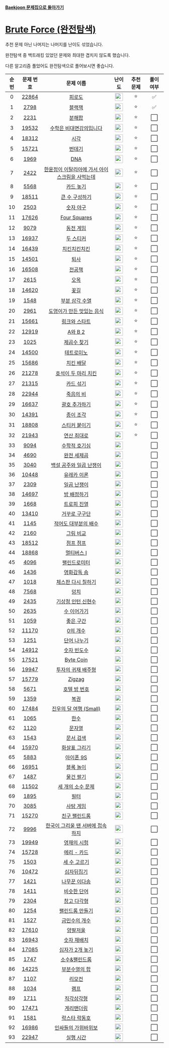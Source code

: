 **[Baekjoon 문제집으로 돌아가기](../readme.md)**

# [Brute Force (완전탐색)](https://www.acmicpc.net/workbook/view/7271)

추천 문제 아닌 나머지는 나머지를 난이도 섞었습니다.

완전탐색 중 백트래킹 있었던 문제와 최대한 겹치지 않도록 했습니다.

다른 알고리즘 풀었어도 완전탐색으로 풀어보시면 좋습니다.

| 순번 |                   문제 번호                    |                                              문제 이름                                              |                                난이도                                 | 추천 문제 | 풀이 여부 |
| :--: | :--------------------------------------------: | :-------------------------------------------------------------------------------------------------: | :-------------------------------------------------------------------: | :-------: | :-------: |
|  0   | [22864](https://www.acmicpc.net/problem/22864) |                                         [피로도](피로도.md)                                         | <img height="25px" src="https://static.solved.ac/tier_small/3.svg"/>  |    ⭐     |    ✅     |
|  1   |  [2798](https://www.acmicpc.net/problem/2798)  |                                         [블랙잭](블랙잭.md)                                         | <img height="25px" src="https://static.solved.ac/tier_small/4.svg"/>  |    ⭐     |    ✅     |
|  2   |  [2231](https://www.acmicpc.net/problem/2231)  |                                         [분해합](분해합.md)                                         | <img height="25px" src="https://static.solved.ac/tier_small/4.svg"/>  |    ⭐     |    ⬜️    |
|  3   | [19532](https://www.acmicpc.net/problem/19532) |                        [수학은 비대면강의입니다](수학은_비대면강의입니다.md)                        | <img height="25px" src="https://static.solved.ac/tier_small/4.svg"/>  |    ⭐     |    ⬜️    |
|  4   | [18312](https://www.acmicpc.net/problem/18312) |                                           [시각](시각.md)                                           | <img height="25px" src="https://static.solved.ac/tier_small/4.svg"/>  |    ⭐     |    ⬜️    |
|  5   | [15721](https://www.acmicpc.net/problem/15721) |                                         [번데기](번데기.md)                                         | <img height="25px" src="https://static.solved.ac/tier_small/5.svg"/>  |    ⭐     |    ⬜️    |
|  6   |  [1969](https://www.acmicpc.net/problem/1969)  |                                            [DNA](DNA.md)                                            | <img height="25px" src="https://static.solved.ac/tier_small/6.svg"/>  |    ⭐     |    ⬜️    |
|  7   |  [2422](https://www.acmicpc.net/problem/2422)  | [한윤정이 이탈리아에 가서 아이스크림을 사먹는데](한윤정이_이탈리아에_가서_아이스크림을_사먹는데.md) | <img height="25px" src="https://static.solved.ac/tier_small/6.svg"/>  |    ⭐     |    ⬜️    |
|  8   |  [5568](https://www.acmicpc.net/problem/5568)  |                                      [카드 놓기](카드_놓기.md)                                      | <img height="25px" src="https://static.solved.ac/tier_small/6.svg"/>  |    ⭐     |    ⬜️    |
|  9   | [18511](https://www.acmicpc.net/problem/18511) |                                 [큰 수 구성하기](큰_수_구성하기.md)                                 | <img height="25px" src="https://static.solved.ac/tier_small/6.svg"/>  |    ⭐     |    ⬜️    |
|  10  |  [2503](https://www.acmicpc.net/problem/2503)  |                                      [숫자 야구](숫자_야구.md)                                      | <img height="25px" src="https://static.solved.ac/tier_small/7.svg"/>  |    ⭐     |    ⬜️    |
|  11  | [17626](https://www.acmicpc.net/problem/17626) |                                   [Four Squares](Four_Squares.md)                                   | <img height="25px" src="https://static.solved.ac/tier_small/7.svg"/>  |    ⭐     |    ⬜️    |
|  12  |  [9079](https://www.acmicpc.net/problem/9079)  |                                      [동전 게임](동전_게임.md)                                      | <img height="25px" src="https://static.solved.ac/tier_small/7.svg"/>  |    ⭐     |    ⬜️    |
|  13  | [16937](https://www.acmicpc.net/problem/16937) |                                      [두 스티커](두_스티커.md)                                      | <img height="25px" src="https://static.solved.ac/tier_small/7.svg"/>  |    ⭐     |    ⬜️    |
|  14  | [16439](https://www.acmicpc.net/problem/16439) |                                   [치킨치킨치킨](치킨치킨치킨.md)                                   | <img height="25px" src="https://static.solved.ac/tier_small/7.svg"/>  |    ⭐     |    ⬜️    |
|  15  | [14501](https://www.acmicpc.net/problem/14501) |                                           [퇴사](퇴사.md)                                           | <img height="25px" src="https://static.solved.ac/tier_small/8.svg"/>  |    ⭐     |    ⬜️    |
|  16  | [16508](https://www.acmicpc.net/problem/16508) |                                         [전공책](전공책.md)                                         | <img height="25px" src="https://static.solved.ac/tier_small/8.svg"/>  |    ⭐     |    ⬜️    |
|  17  |  [2615](https://www.acmicpc.net/problem/2615)  |                                           [오목](오목.md)                                           | <img height="25px" src="https://static.solved.ac/tier_small/9.svg"/>  |    ⭐     |    ⬜️    |
|  18  | [14620](https://www.acmicpc.net/problem/14620) |                                           [꽃길](꽃길.md)                                           | <img height="25px" src="https://static.solved.ac/tier_small/9.svg"/>  |    ⭐     |    ⬜️    |
|  19  |  [1548](https://www.acmicpc.net/problem/1548)  |                                 [부분 삼각 수열](부분_삼각_수열.md)                                 | <img height="25px" src="https://static.solved.ac/tier_small/10.svg"/> |    ⭐     |    ⬜️    |
|  20  |  [2961](https://www.acmicpc.net/problem/2961)  |                      [도영이가 만든 맛있는 음식](도영이가_만든_맛있는_음식.md)                      | <img height="25px" src="https://static.solved.ac/tier_small/10.svg"/> |    ⭐     |    ⬜️    |
|  21  | [15661](https://www.acmicpc.net/problem/15661) |                                  [링크와 스타트](링크와_스타트.md)                                  | <img height="25px" src="https://static.solved.ac/tier_small/10.svg"/> |    ⭐     |    ⬜️    |
|  22  | [12919](https://www.acmicpc.net/problem/12919) |                                        [A와 B 2](A와_B_2.md)                                        | <img height="25px" src="https://static.solved.ac/tier_small/11.svg"/> |    ⭐     |    ⬜️    |
|  23  |  [1025](https://www.acmicpc.net/problem/1025)  |                                    [제곱수 찾기](제곱수_찾기.md)                                    | <img height="25px" src="https://static.solved.ac/tier_small/11.svg"/> |    ⭐     |    ⬜️    |
|  24  | [14500](https://www.acmicpc.net/problem/14500) |                                     [테트로미노](테트로미노.md)                                     | <img height="25px" src="https://static.solved.ac/tier_small/11.svg"/> |    ⭐     |    ⬜️    |
|  25  | [15686](https://www.acmicpc.net/problem/15686) |                                      [치킨 배달](치킨_배달.md)                                      | <img height="25px" src="https://static.solved.ac/tier_small/11.svg"/> |    ⭐     |    ⬜️    |
|  26  | [21278](https://www.acmicpc.net/problem/21278) |                            [호석이 두 마리 치킨](호석이_두_마리_치킨.md)                            | <img height="25px" src="https://static.solved.ac/tier_small/11.svg"/> |    ⭐     |    ⬜️    |
|  27  | [21315](https://www.acmicpc.net/problem/21315) |                                      [카드 섞기](카드_섞기.md)                                      | <img height="25px" src="https://static.solved.ac/tier_small/11.svg"/> |    ⭐     |    ⬜️    |
|  28  | [22944](https://www.acmicpc.net/problem/22944) |                                      [죽음의 비](죽음의_비.md)                                      | <img height="25px" src="https://static.solved.ac/tier_small/12.svg"/> |    ⭐     |    ⬜️    |
|  29  | [16637](https://www.acmicpc.net/problem/16637) |                                  [괄호 추가하기](괄호_추가하기.md)                                  | <img height="25px" src="https://static.solved.ac/tier_small/13.svg"/> |    ⭐     |    ⬜️    |
|  30  | [14391](https://www.acmicpc.net/problem/14391) |                                      [종이 조각](종이_조각.md)                                      | <img height="25px" src="https://static.solved.ac/tier_small/13.svg"/> |    ⭐     |    ⬜️    |
|  31  | [18808](https://www.acmicpc.net/problem/18808) |                                  [스티커 붙이기](스티커_붙이기.md)                                  | <img height="25px" src="https://static.solved.ac/tier_small/13.svg"/> |    ⭐     |    ⬜️    |
|  32  | [21943](https://www.acmicpc.net/problem/21943) |                                    [연산 최대로](연산_최대로.md)                                    | <img height="25px" src="https://static.solved.ac/tier_small/14.svg"/> |    ⭐     |    ⬜️    |
|  33  |  [9094](https://www.acmicpc.net/problem/9094)  |                                  [수학적 호기심](수학적_호기심.md)                                  | <img height="25px" src="https://static.solved.ac/tier_small/3.svg"/>  |           |    ⬜️    |
|  34  |  [4690](https://www.acmicpc.net/problem/4690)  |                                    [완전 세제곱](완전_세제곱.md)                                    | <img height="25px" src="https://static.solved.ac/tier_small/3.svg"/>  |           |    ⬜️    |
|  35  |  [3040](https://www.acmicpc.net/problem/3040)  |                        [백설 공주와 일곱 난쟁이](백설_공주와_일곱_난쟁이.md)                        | <img height="25px" src="https://static.solved.ac/tier_small/4.svg"/>  |           |    ⬜️    |
|  36  | [10448](https://www.acmicpc.net/problem/10448) |                                    [유레카 이론](유레카_이론.md)                                    | <img height="25px" src="https://static.solved.ac/tier_small/4.svg"/>  |           |    ⬜️    |
|  37  |  [2309](https://www.acmicpc.net/problem/2309)  |                                    [일곱 난쟁이](일곱_난쟁이.md)                                    | <img height="25px" src="https://static.solved.ac/tier_small/4.svg"/>  |           |    ⬜️    |
|  38  | [14697](https://www.acmicpc.net/problem/14697) |                                    [방 배정하기](방_배정하기.md)                                    | <img height="25px" src="https://static.solved.ac/tier_small/4.svg"/>  |           |    ⬜️    |
|  39  |  [1668](https://www.acmicpc.net/problem/1668)  |                                    [트로피 진열](트로피_진열.md)                                    | <img height="25px" src="https://static.solved.ac/tier_small/4.svg"/>  |           |    ⬜️    |
|  40  | [13410](https://www.acmicpc.net/problem/13410) |                                  [거꾸로 구구단](거꾸로_구구단.md)                                  | <img height="25px" src="https://static.solved.ac/tier_small/4.svg"/>  |           |    ⬜️    |
|  41  |  [1145](https://www.acmicpc.net/problem/1145)  |                           [적어도 대부분의 배수](적어도_대부분의_배수.md)                           | <img height="25px" src="https://static.solved.ac/tier_small/5.svg"/>  |           |    ⬜️    |
|  42  |  [2160](https://www.acmicpc.net/problem/2160)  |                                      [그림 비교](그림_비교.md)                                      | <img height="25px" src="https://static.solved.ac/tier_small/5.svg"/>  |           |    ⬜️    |
|  43  | [18512](https://www.acmicpc.net/problem/18512) |                                      [점프 점프](점프_점프.md)                                      | <img height="25px" src="https://static.solved.ac/tier_small/5.svg"/>  |           |    ⬜️    |
|  44  | [18868](https://www.acmicpc.net/problem/18868) |                                     [멀티버스 Ⅰ](멀티버스_Ⅰ.md)                                     | <img height="25px" src="https://static.solved.ac/tier_small/5.svg"/>  |           |    ⬜️    |
|  45  |  [4096](https://www.acmicpc.net/problem/4096)  |                                   [팰린드로미터](팰린드로미터.md)                                   | <img height="25px" src="https://static.solved.ac/tier_small/5.svg"/>  |           |    ⬜️    |
|  46  |  [1436](https://www.acmicpc.net/problem/1436)  |                                    [영화감독 숌](영화감독_숌.md)                                    | <img height="25px" src="https://static.solved.ac/tier_small/6.svg"/>  |           |    ⬜️    |
|  47  |  [1018](https://www.acmicpc.net/problem/1018)  |                             [체스판 다시 칠하기](체스판_다시_칠하기.md)                             | <img height="25px" src="https://static.solved.ac/tier_small/6.svg"/>  |           |    ⬜️    |
|  48  |  [7568](https://www.acmicpc.net/problem/7568)  |                                           [덩치](덩치.md)                                           | <img height="25px" src="https://static.solved.ac/tier_small/6.svg"/>  |           |    ⬜️    |
|  49  |  [2435](https://www.acmicpc.net/problem/2435)  |                             [기상청 인턴 신현수](기상청_인턴_신현수.md)                             | <img height="25px" src="https://static.solved.ac/tier_small/6.svg"/>  |           |    ⬜️    |
|  50  |  [2635](https://www.acmicpc.net/problem/2635)  |                                    [수 이어가기](수_이어가기.md)                                    | <img height="25px" src="https://static.solved.ac/tier_small/6.svg"/>  |           |    ⬜️    |
|  51  |  [1059](https://www.acmicpc.net/problem/1059)  |                                      [좋은 구간](좋은_구간.md)                                      | <img height="25px" src="https://static.solved.ac/tier_small/6.svg"/>  |           |    ⬜️    |
|  52  | [11170](https://www.acmicpc.net/problem/11170) |                                       [0의 개수](0의_개수.md)                                       | <img height="25px" src="https://static.solved.ac/tier_small/6.svg"/>  |           |    ⬜️    |
|  53  |  [1251](https://www.acmicpc.net/problem/1251)  |                                    [단어 나누기](단어_나누기.md)                                    | <img height="25px" src="https://static.solved.ac/tier_small/6.svg"/>  |           |    ⬜️    |
|  54  | [14912](https://www.acmicpc.net/problem/14912) |                                    [숫자 빈도수](숫자_빈도수.md)                                    | <img height="25px" src="https://static.solved.ac/tier_small/6.svg"/>  |           |    ⬜️    |
|  55  | [17521](https://www.acmicpc.net/problem/17521) |                                      [Byte Coin](Byte_Coin.md)                                      | <img height="25px" src="https://static.solved.ac/tier_small/6.svg"/>  |           |    ⬜️    |
|  56  | [19947](https://www.acmicpc.net/problem/19947) |                             [투자의 귀재 배주형](투자의_귀재_배주형.md)                             | <img height="25px" src="https://static.solved.ac/tier_small/6.svg"/>  |           |    ⬜️    |
|  57  | [15779](https://www.acmicpc.net/problem/15779) |                                         [Zigzag](Zigzag.md)                                         | <img height="25px" src="https://static.solved.ac/tier_small/6.svg"/>  |           |    ⬜️    |
|  58  |  [5671](https://www.acmicpc.net/problem/5671)  |                                   [호텔 방 번호](호텔_방_번호.md)                                   | <img height="25px" src="https://static.solved.ac/tier_small/6.svg"/>  |           |    ⬜️    |
|  59  |  [1359](https://www.acmicpc.net/problem/1359)  |                                           [복권](복권.md)                                           | <img height="25px" src="https://static.solved.ac/tier_small/7.svg"/>  |           |    ⬜️    |
|  60  | [17484](https://www.acmicpc.net/problem/17484) |                        [진우의 달 여행 (Small)](<진우의_달_여행_(Small).md>)                        | <img height="25px" src="https://static.solved.ac/tier_small/7.svg"/>  |           |    ⬜️    |
|  61  |  [1065](https://www.acmicpc.net/problem/1065)  |                                           [한수](한수.md)                                           | <img height="25px" src="https://static.solved.ac/tier_small/7.svg"/>  |           |    ⬜️    |
|  62  |  [1120](https://www.acmicpc.net/problem/1120)  |                                         [문자열](문자열.md)                                         | <img height="25px" src="https://static.solved.ac/tier_small/7.svg"/>  |           |    ⬜️    |
|  63  |  [1543](https://www.acmicpc.net/problem/1543)  |                                      [문서 검색](문서_검색.md)                                      | <img height="25px" src="https://static.solved.ac/tier_small/7.svg"/>  |           |    ⬜️    |
|  64  | [15970](https://www.acmicpc.net/problem/15970) |                                  [화살표 그리기](화살표_그리기.md)                                  | <img height="25px" src="https://static.solved.ac/tier_small/7.svg"/>  |           |    ⬜️    |
|  65  |  [5883](https://www.acmicpc.net/problem/5883)  |                                      [아이폰 9S](아이폰_9S.md)                                      | <img height="25px" src="https://static.solved.ac/tier_small/7.svg"/>  |           |    ⬜️    |
|  66  | [16951](https://www.acmicpc.net/problem/16951) |                                      [블록 놀이](블록_놀이.md)                                      | <img height="25px" src="https://static.solved.ac/tier_small/7.svg"/>  |           |    ⬜️    |
|  67  |  [1487](https://www.acmicpc.net/problem/1487)  |                                      [물건 팔기](물건_팔기.md)                                      | <img height="25px" src="https://static.solved.ac/tier_small/7.svg"/>  |           |    ⬜️    |
|  68  | [11502](https://www.acmicpc.net/problem/11502) |                              [세 개의 소수 문제](세_개의_소수_문제.md)                              | <img height="25px" src="https://static.solved.ac/tier_small/7.svg"/>  |           |    ⬜️    |
|  69  |  [1895](https://www.acmicpc.net/problem/1895)  |                                           [필터](필터.md)                                           | <img height="25px" src="https://static.solved.ac/tier_small/7.svg"/>  |           |    ⬜️    |
|  70  |  [3085](https://www.acmicpc.net/problem/3085)  |                                      [사탕 게임](사탕_게임.md)                                      | <img height="25px" src="https://static.solved.ac/tier_small/8.svg"/>  |           |    ⬜️    |
|  71  | [15270](https://www.acmicpc.net/problem/15270) |                                  [친구 팰린드롬](친구_팰린드롬.md)                                  | <img height="25px" src="https://static.solved.ac/tier_small/8.svg"/>  |           |    ⬜️    |
|  72  |  [9996](https://www.acmicpc.net/problem/9996)  |               [한국이 그리울 땐 서버에 접속하지](한국이_그리울_땐_서버에_접속하지.md)               | <img height="25px" src="https://static.solved.ac/tier_small/8.svg"/>  |           |    ⬜️    |
|  73  | [19949](https://www.acmicpc.net/problem/19949) |                                    [영재의 시험](영재의_시험.md)                                    | <img height="25px" src="https://static.solved.ac/tier_small/8.svg"/>  |           |    ⬜️    |
|  74  | [15728](https://www.acmicpc.net/problem/15728) |                                    [에리 - 카드](에리_-_카드.md)                                    | <img height="25px" src="https://static.solved.ac/tier_small/8.svg"/>  |           |    ⬜️    |
|  75  |  [1503](https://www.acmicpc.net/problem/1503)  |                                   [세 수 고르기](세_수_고르기.md)                                   | <img height="25px" src="https://static.solved.ac/tier_small/8.svg"/>  |           |    ⬜️    |
|  76  | [10472](https://www.acmicpc.net/problem/10472) |                                     [십자뒤집기](십자뒤집기.md)                                     | <img height="25px" src="https://static.solved.ac/tier_small/9.svg"/>  |           |    ⬜️    |
|  77  |  [1421](https://www.acmicpc.net/problem/1421)  |                                  [나무꾼 이다솜](나무꾼_이다솜.md)                                  | <img height="25px" src="https://static.solved.ac/tier_small/9.svg"/>  |           |    ⬜️    |
|  78  |  [1411](https://www.acmicpc.net/problem/1411)  |                                    [비슷한 단어](비슷한_단어.md)                                    | <img height="25px" src="https://static.solved.ac/tier_small/9.svg"/>  |           |    ⬜️    |
|  79  |  [2304](https://www.acmicpc.net/problem/2304)  |                                    [창고 다각형](창고_다각형.md)                                    | <img height="25px" src="https://static.solved.ac/tier_small/9.svg"/>  |           |    ⬜️    |
|  80  |  [1254](https://www.acmicpc.net/problem/1254)  |                                [팰린드롬 만들기](팰린드롬_만들기.md)                                | <img height="25px" src="https://static.solved.ac/tier_small/10.svg"/> |           |    ⬜️    |
|  81  |  [1527](https://www.acmicpc.net/problem/1527)  |                                  [금민수의 개수](금민수의_개수.md)                                  | <img height="25px" src="https://static.solved.ac/tier_small/10.svg"/> |           |    ⬜️    |
|  82  | [17610](https://www.acmicpc.net/problem/17610) |                                       [양팔저울](양팔저울.md)                                       | <img height="25px" src="https://static.solved.ac/tier_small/10.svg"/> |           |    ⬜️    |
|  83  | [16943](https://www.acmicpc.net/problem/16943) |                                    [숫자 재배치](숫자_재배치.md)                                    | <img height="25px" src="https://static.solved.ac/tier_small/10.svg"/> |           |    ⬜️    |
|  84  | [17085](https://www.acmicpc.net/problem/17085) |                                [십자가 2개 놓기](십자가_2개_놓기.md)                                | <img height="25px" src="https://static.solved.ac/tier_small/10.svg"/> |           |    ⬜️    |
|  85  |  [1747](https://www.acmicpc.net/problem/1747)  |                                  [소수&팰린드롬](소수&팰린드롬.md)                                  | <img height="25px" src="https://static.solved.ac/tier_small/10.svg"/> |           |    ⬜️    |
|  86  | [14225](https://www.acmicpc.net/problem/14225) |                                  [부분수열의 합](부분수열의_합.md)                                  | <img height="25px" src="https://static.solved.ac/tier_small/10.svg"/> |           |    ⬜️    |
|  87  |  [1107](https://www.acmicpc.net/problem/1107)  |                                         [리모컨](리모컨.md)                                         | <img height="25px" src="https://static.solved.ac/tier_small/11.svg"/> |           |    ⬜️    |
|  88  |  [1034](https://www.acmicpc.net/problem/1034)  |                                           [램프](램프.md)                                           | <img height="25px" src="https://static.solved.ac/tier_small/11.svg"/> |           |    ⬜️    |
|  89  |  [1711](https://www.acmicpc.net/problem/1711)  |                                     [직각삼각형](직각삼각형.md)                                     | <img height="25px" src="https://static.solved.ac/tier_small/11.svg"/> |           |    ⬜️    |
|  90  | [17471](https://www.acmicpc.net/problem/17471) |                                     [게리맨더링](게리맨더링.md)                                     | <img height="25px" src="https://static.solved.ac/tier_small/12.svg"/> |           |    ⬜️    |
|  91  |  [1581](https://www.acmicpc.net/problem/1581)  |                                  [락스타 락동호](락스타_락동호.md)                                  | <img height="25px" src="https://static.solved.ac/tier_small/12.svg"/> |           |    ⬜️    |
|  92  | [16986](https://www.acmicpc.net/problem/16986) |                            [인싸들의 가위바위보](인싸들의_가위바위보.md)                            | <img height="25px" src="https://static.solved.ac/tier_small/13.svg"/> |           |    ⬜️    |
|  93  | [22947](https://www.acmicpc.net/problem/22947) |                                      [실행 시간](실행_시간.md)                                      | <img height="25px" src="https://static.solved.ac/tier_small/14.svg"/> |           |    ⬜️    |
